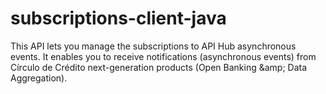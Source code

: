 # subscriptions-client-java
This API lets you manage the subscriptions to API Hub asynchronous events. It enables you to receive notifications (asynchronous events) from Círculo de Crédito next-generation products (Open Banking &amp;amp; Data Aggregation).
